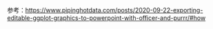 参考：<https://www.pipinghotdata.com/posts/2020-09-22-exporting-editable-ggplot-graphics-to-powerpoint-with-officer-and-purrr/#how>